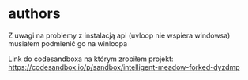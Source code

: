 # authors

Z uwagi na problemy z instalacją api (uvloop nie wspiera windowsa) musiałem podmienić go na winloopa

Link do codesandboxa na którym zrobiłem projekt:
https://codesandbox.io/p/sandbox/intelligent-meadow-forked-dyzdmp

